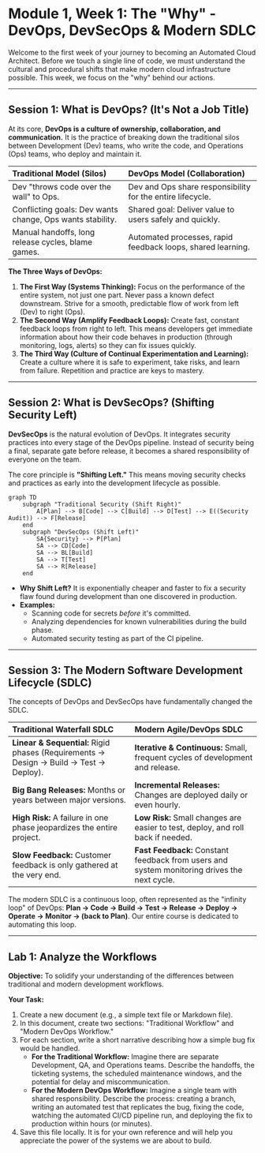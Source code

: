 # Module 1, Week 1: The "Why" - DevOps, DevSecOps & Modern SDLC

Welcome to the first week of your journey to becoming an Automated Cloud Architect. Before we touch a single line of code, we must understand the cultural and procedural shifts that make modern cloud infrastructure possible. This week, we focus on the "why" behind our actions.

---

## Session 1: What is DevOps? (It's Not a Job Title)

At its core, **DevOps is a culture of ownership, collaboration, and communication.** It is the practice of breaking down the traditional silos between Development (Dev) teams, who write the code, and Operations (Ops) teams, who deploy and maintain it.

| Traditional Model (Silos) | DevOps Model (Collaboration) |
| :--- | :--- |
| Dev "throws code over the wall" to Ops. | Dev and Ops share responsibility for the entire lifecycle. |
| Conflicting goals: Dev wants change, Ops wants stability. | Shared goal: Deliver value to users safely and quickly. |
| Manual handoffs, long release cycles, blame games. | Automated processes, rapid feedback loops, shared learning. |

**The Three Ways of DevOps:**

1.  **The First Way (Systems Thinking):** Focus on the performance of the entire system, not just one part. Never pass a known defect downstream. Strive for a smooth, predictable flow of work from left (Dev) to right (Ops).
2.  **The Second Way (Amplify Feedback Loops):** Create fast, constant feedback loops from right to left. This means developers get immediate information about how their code behaves in production (through monitoring, logs, alerts) so they can fix issues quickly.
3.  **The Third Way (Culture of Continual Experimentation and Learning):** Create a culture where it is safe to experiment, take risks, and learn from failure. Repetition and practice are keys to mastery.

---

## Session 2: What is DevSecOps? (Shifting Security Left)

**DevSecOps** is the natural evolution of DevOps. It integrates security practices into every stage of the DevOps pipeline. Instead of security being a final, separate gate before release, it becomes a shared responsibility of everyone on the team.

The core principle is **"Shifting Left."** This means moving security checks and practices as early into the development lifecycle as possible.

```mermaid
graph TD
    subgraph "Traditional Security (Shift Right)"
        A[Plan] --> B[Code] --> C[Build] --> D[Test] --> E((Security Audit)) --> F[Release]
    end
    subgraph "DevSecOps (Shift Left)"
        SA{Security} --> P[Plan]
        SA --> CD[Code]
        SA --> BL[Build]
        SA --> T[Test]
        SA --> R[Release]
    end
```

*   **Why Shift Left?** It is exponentially cheaper and faster to fix a security flaw found during development than one discovered in production.
*   **Examples:**
    *   Scanning code for secrets *before* it's committed.
    *   Analyzing dependencies for known vulnerabilities during the build phase.
    *   Automated security testing as part of the CI pipeline.

---

## Session 3: The Modern Software Development Lifecycle (SDLC)

The concepts of DevOps and DevSecOps have fundamentally changed the SDLC.

| Traditional Waterfall SDLC | Modern Agile/DevOps SDLC |
| :--- | :--- |
| **Linear & Sequential:** Rigid phases (Requirements -> Design -> Build -> Test -> Deploy). | **Iterative & Continuous:** Small, frequent cycles of development and release. |
| **Big Bang Releases:** Months or years between major versions. | **Incremental Releases:** Changes are deployed daily or even hourly. |
| **High Risk:** A failure in one phase jeopardizes the entire project. | **Low Risk:** Small changes are easier to test, deploy, and roll back if needed. |
| **Slow Feedback:** Customer feedback is only gathered at the very end. | **Fast Feedback:** Constant feedback from users and system monitoring drives the next cycle. |

The modern SDLC is a continuous loop, often represented as the "infinity loop" of DevOps: **Plan -> Code -> Build -> Test -> Release -> Deploy -> Operate -> Monitor -> (back to Plan)**. Our entire course is dedicated to automating this loop.

---

## Lab 1: Analyze the Workflows

**Objective:** To solidify your understanding of the differences between traditional and modern development workflows.

**Your Task:**

1.  Create a new document (e.g., a simple text file or Markdown file).
2.  In this document, create two sections: "Traditional Workflow" and "Modern DevOps Workflow."
3.  For each section, write a short narrative describing how a simple bug fix would be handled.
    *   **For the Traditional Workflow:** Imagine there are separate Development, QA, and Operations teams. Describe the handoffs, the ticketing systems, the scheduled maintenance windows, and the potential for delay and miscommunication.
    *   **For the Modern DevOps Workflow:** Imagine a single team with shared responsibility. Describe the process: creating a branch, writing an automated test that replicates the bug, fixing the code, watching the automated CI/CD pipeline run, and deploying the fix to production within hours (or minutes).
4.  Save this file locally. It is for your own reference and will help you appreciate the power of the systems we are about to build.
